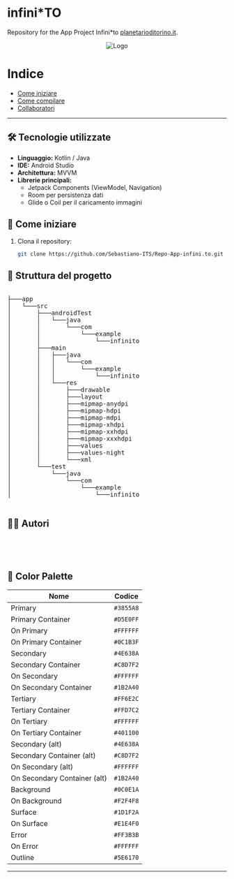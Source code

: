 # infini*TO


Repository for the App Project Infini*to [planetarioditorino.it](https://planetarioditorino.it/).


<p align="center">
  <img src="https://www.turismoitalianews.it/images/stories/loghi/TorinoPlanetarioLogo.jpg" alt="Logo" />
</p>




# Indice

- [Come iniziare](#come-iniziare)
- [Come compilare](#🚀-come-compilare-il-progetto)
- [Collaboratori](#👨‍💻-autori)

---


## 🛠️ Tecnologie utilizzate

- **Linguaggio:** Kotlin / Java
- **IDE:** Android Studio
- **Architettura:** MVVM
- **Librerie principali:**
  - Jetpack Components (ViewModel, Navigation)
  - Room per persistenza dati
  - Glide o Coil per il caricamento immagini

## 🚀 Come iniziare

1. Clona il repository:
   ```bash
   git clone https://github.com/Sebastiano-ITS/Repo-App-infini.to.git
   ```

## 📂 Struttura del progetto

<pre>

├───app
│   └───src
│       ├───androidTest
│       │   └───java
│       │       └───com
│       │           └───example
│       │               └───infinito
│       ├───main
│       │   ├───java
│       │   │   └───com
│       │   │       └───example
│       │   │           └───infinito
│       │   └───res
│       │       ├───drawable
│       │       ├───layout
│       │       ├───mipmap-anydpi
│       │       ├───mipmap-hdpi
│       │       ├───mipmap-mdpi
│       │       ├───mipmap-xhdpi
│       │       ├───mipmap-xxhdpi
│       │       ├───mipmap-xxxhdpi
│       │       ├───values
│       │       ├───values-night
│       │       └───xml
│       └───test
│           └───java
│               └───com
│                   └───example
│                       └───infinito

</pre>


## 👨‍💻 Autori

<div
style="display: flex;
  flex-direction: row;
">

<div style="
  width: 50px;
  height: 50px;
  background-image: url('https://github.com/AlbusITS.png');
  background-size: cover;
  background-position: center;
  border-radius: 20%;
">
</div>

<div style="
  width: 50px;
  height: 50px;
  background-image: url('https://github.com/AleNino1210.png');
  background-size: cover;
  background-position: center;
  border-radius: 20%;
">
</div>

<div style="
  width: 50px;
  height: 50px;
  background-image: url('https://github.com/itsvachun.png');
  background-size: cover;
  background-position: center;
  border-radius: 20%;
">
</div>

<div style="
  width: 50px;
  height: 50px;
  background-image: url('https://github.com/Sebastiano-ITS.png');
  background-size: cover;
  background-position: center;
  border-radius: 20%;
">
</div>

<div style="
  width: 50px;
  height: 50px;
  background-image: url('https://github.com/edo0204.png');
  background-size: cover;
  background-position: center;
  border-radius: 20%;
">
</div>

</div>

## 🎨 Color Palette

| Nome                        | Codice     |
|-----------------------------|------------|
| Primary                     | `#3855A8`  |
| Primary Container           | `#D5E0FF`  |
| On Primary                  | `#FFFFFF`  |
| On Primary Container        | `#0C1B3F`  |
| Secondary                   | `#4E638A`  |
| Secondary Container         | `#C8D7F2`  |
| On Secondary                | `#FFFFFF`  |
| On Secondary Container      | `#1B2A40`  |
| Tertiary                   | `#FF6E2C`  |
| Tertiary Container         | `#FFD7C2`  |
| On Tertiary                | `#FFFFFF`  |
| On Tertiary Container      | `#401100`  |
| Secondary (alt)            | `#4E638A`  |
| Secondary Container (alt)  | `#C8D7F2`  |
| On Secondary (alt)         | `#FFFFFF`  |
| On Secondary Container (alt)| `#1B2A40` |
| Background                 | `#0C0E1A`  |
| On Background              | `#F2F4F8`  |
| Surface                    | `#1D1F2A`  |
| On Surface                 | `#E1E4F0`  |
| Error                      | `#FF3B3B`  |
| On Error                   | `#FFFFFF`  |
| Outline                    | `#5E6170`  |





---